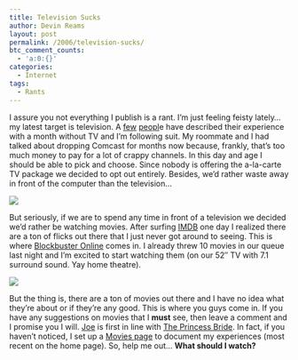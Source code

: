 ```yaml
---
title: Television Sucks
author: Devin Reams
layout: post
permalink: /2006/television-sucks/
btc_comment_counts:
  - 'a:0:{}'
categories:
  - Internet
tags:
  - Rants
---
```

I assure you not everything I publish is a rant. I&#8217;m just feeling feisty lately&#8230; my latest target is television. A [few][1] [peopl][2]e have described their experience with a month without TV and I&#8217;m following suit. My roommate and I had talked about dropping Comcast for months now because, frankly, that&#8217;s too much money to pay for a lot of crappy channels. In this day and age I should be able to pick and choose. Since nobody is offering the a-la-carte TV package we decided to opt out entirely. Besides, we&#8217;d rather waste away in front of the computer than the television&#8230;

<img src="http://devinreams.com/wp-content/uploads/2006/08/remote.png" class="noborder" />

But seriously, if we are to spend any time in front of a television we decided we&#8217;d rather be watching movies. After surfing [IMDB][3] one day I realized there are a ton of flicks out there that I just never got around to seeing. This is where [Blockbuster Online][4] comes in. I already threw 10 movies in our queue last night and I&#8217;m excited to start watching them (on our 52&#8243; TV with 7.1 surround sound. Yay home theatre).

<img src="http://devinreams.com/wp-content/uploads/2006/08/dvd.png" class="noborder" />

But the thing is, there are a ton of movies out there and I have no idea what they&#8217;re about or if they&#8217;re any good. This is where you guys come in. If you have any suggestions on movies that I **must** see, then leave a comment and I promise you I will. [Joe][5] is first in line with [The Princess Bride][6]. In fact, if you haven&#8217;t noticed, I set up a [Movies page][7] to document my experiences (most recent on the home page). So, help me out&#8230; **What should I watch?**

 [1]: http://www.bradgarland.net/?p=141
 [2]: http://www.stevepavlina.com/blog/2006/06/giving-up-tv/
 [3]: http://www.imdb.com/
 [4]: http://www.blockbuster.com/
 [5]: http://okdork.com/joe/
 [6]: http://www.imdb.com/title/tt0093779/
 [7]: http://devinreams.com/movies/